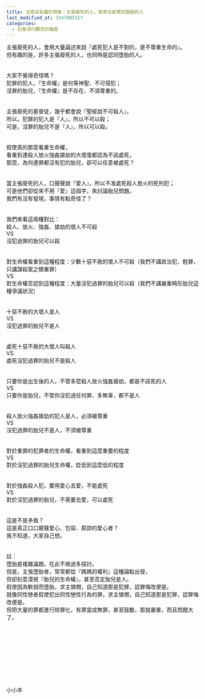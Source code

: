 ```yaml
---
title: 注意這有趣的現象：主張廢死的人，常常也是贊同墮胎的人
last_modified_at: 1547985317
categories:
  - 社會流行觀念的偏差
---
```


主張廢死的人，會用大量論述來說『處死犯人是不對的，是不尊重生命的』。<br>但有趣的是，許多主張廢死的人，也同時是認同墮胎的人。<br><br><br><!--more-->大家不覺得奇怪嗎？<br>犯罪的犯人，『生命權』是何等神聖、不可侵犯；<br>沒罪的胎兒，『生命權』是不存在、不須尊重的。<br><br><br>主張廢死的基督徒，幾乎都會說『聖經說不可殺人』，<br>所以，犯罪的犯人是『人』，所以不可以殺；<br>可是，沒罪的胎兒不是『人』，所以可以殺。<br><br><br>假使真的那麼看重生命權，<br>看重到連殺人放火強姦搶劫的大壞蛋都認為不該處死，<br>那麼，為何連罪都沒有犯的胎兒，卻可以任意被處死？<br><br><br>當主張廢死的人，口聲聲說『愛人』，所以不准處死殺人放火的死刑犯；<br>可是他們卻從來不用『愛』這個字，來討論胎兒問題。<br>我們有沒有發現，事情有點奇怪了？<br><br><br>我們來看這兩種對比：<br>殺人、放火、強姦、搶劫的壞人不可殺<br>VS<br>沒犯過罪的胎兒可以殺<br><br><br>對生命權看重到這種程度：少數十惡不赦的壞人不可殺（我們不講政治犯、輕罪，只講謀殺案之類重罪）<br>VS<br>對生命權否認到這種程度：大量沒犯過罪的胎兒可以殺（我們不講嚴重畸形胎兒這種爭議狀況）<br><br><br>十惡不赦的大壞人是人<br>VS<br>沒犯過罪的胎兒不是人<br><br><br>處死十惡不赦的大壞人叫殺人<br>VS<br>處死沒犯過罪的胎兒不是殺人<br><br><br>只要你是出生後的人，不管多麼殺人放火強姦搶劫，都是不該死的人<br>VS<br>只要你是胎兒，不管你沒犯過任何罪、多無辜，都不是人<br><br><br>殺人放火強姦搶劫的犯人是人，必須被尊重<br>VS<br>沒犯過罪的胎兒不是人，不須被尊重<br><br><br>對於重罪的犯罪者的生命權，看重到這麼重要的程度<br>VS<br>對於沒犯過罪的胎兒生命權，貶低到這麼低的程度<br><br><br>對於強姦殺人犯，要用愛心去愛，不能處死<br>VS<br>對於沒犯過罪的胎兒，不需要去愛，可以處死<br><br><br>這是不是矛盾？<br>這是真正口口聲聲愛心、包容、原諒的愛心者？<br>我不知道，大家自己想。<br><br><br>註：<br>墮胎是複雜議題。在此不做過多探討。<br>但是，主張墮胎者，常常都從『媽媽的權利』這種論點出發，<br>但卻刻意漠視『胎兒的生命權』，甚至否定胎兒是人。<br>假使因為軟弱而墮胎，求主憐憫，自己知道那是犯罪，認罪悔改便是。<br>就像同性戀者假使犯出同性戀性行為的罪，求主憐憫，自己知道那是犯罪，認罪悔改便是。<br>但把大量的罪都進行除罪化，有罪當成無罪，甚至鼓勵，那就嚴重，而且問題大了。<br><br><br><br><br><br><br><br><br><br><br>小小羊<br><br><br><br><br>
